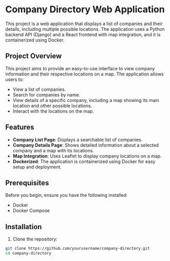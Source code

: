 # Company Directory Web Application

This project is a web application that displays a list of companies and their details, including multiple possible locations. The application uses a Python backend API (Django) and a React frontend with map integration, and it is containerized using Docker.

## Project Overview

This project aims to provide an easy-to-use interface to view company information and their respective locations on a map. The application allows users to:
- View a list of companies.
- Search for companies by name.
- View details of a specific company, including a map showing its main location and other possible locations.
- Interact with the locations on the map.

## Features

- **Company List Page**: Displays a searchable list of companies.
- **Company Details Page**: Shows detailed information about a selected company and a map with its locations.
- **Map Integration**: Uses Leaflet to display company locations on a map.
- **Dockerized**: The application is containerized using Docker for easy setup and deployment.

## Prerequisites

Before you begin, ensure you have the following installed:

- Docker
- Docker Compose

## Installation

1. Clone the repository:

```bash
git clone https://github.com/yourusername/company-directory.git
cd company-directory

